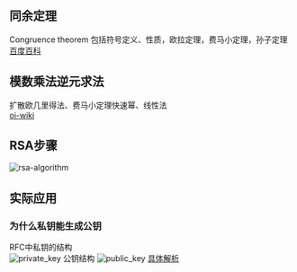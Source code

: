 ## 同余定理
Congruence theorem
包括符号定义、性质，欧拉定理，费马小定理，孙子定理  
[百度百科](https://baike.baidu.com/item/%E5%90%8C%E4%BD%99%E5%AE%9A%E7%90%86/1212360)

## 模数乘法逆元求法
扩散欧几里得法、费马小定理快速幂、线性法  
[oi-wiki](https://oi-wiki.org/math/number-theory/inverse/)

## RSA步骤
![rsa-algorithm](/static/pics/rsa/rsa_algorithm.png)

## 实际应用
### 为什么私钥能生成公钥
RFC中私钥的结构  
![private_key](/static/pics/rsa/private_key.png)
公钥结构
![public_key](/static/pics/rsa/public_key.png)
[具体解析](https://samsclass.info/141/proj/pCH-RKF.htm#:~:text=This%20format%20is%20called%20PEM,commands%20to%20generate%20a%20%22key)
